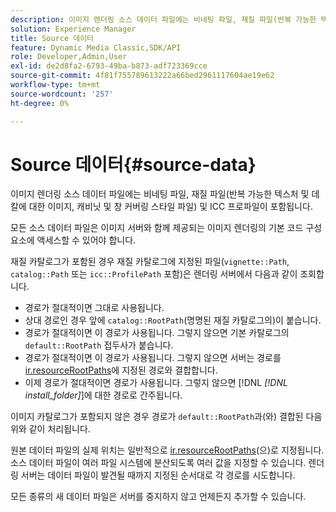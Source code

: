 ```yaml
---
description: 이미지 렌더링 소스 데이터 파일에는 비네팅 파일, 재질 파일(반복 가능한 텍스처 및 데칼에 대한 이미지, 캐비닛 및 창 커버링 스타일 파일) 및 ICC 프로파일이 포함됩니다.
solution: Experience Manager
title: Source 데이터
feature: Dynamic Media Classic,SDK/API
role: Developer,Admin,User
exl-id: de2d8fa2-6793-49ba-b873-adf723369cce
source-git-commit: 4f81f755789613222a66bed2961117604ae19e62
workflow-type: tm+mt
source-wordcount: '257'
ht-degree: 0%

---
```


# Source 데이터{#source-data}

이미지 렌더링 소스 데이터 파일에는 비네팅 파일, 재질 파일(반복 가능한 텍스처 및 데칼에 대한 이미지, 캐비닛 및 창 커버링 스타일 파일) 및 ICC 프로파일이 포함됩니다.

모든 소스 데이터 파일은 이미지 서버와 함께 제공되는 이미지 렌더링의 기본 코드 구성 요소에 액세스할 수 있어야 합니다.

재질 카탈로그가 포함된 경우 재질 카탈로그에 지정된 파일(`vignette::Path`, `catalog::Path` 또는 `icc::ProfilePath` 포함)은 렌더링 서버에서 다음과 같이 조회합니다.

* 경로가 절대적이면 그대로 사용됩니다.
* 상대 경로인 경우 앞에 `catalog::RootPath`(명명된 재질 카탈로그의)이 붙습니다.
* 경로가 절대적이면 이 경로가 사용됩니다. 그렇지 않으면 기본 카탈로그의 `default::RootPath` 접두사가 붙습니다.
* 경로가 절대적이면 이 경로가 사용됩니다. 그렇지 않으면 서버는 경로를 [ir.resourceRootPaths](../../../../../../ir-api/server-admin/image-rendering-api-ref/c-ir-server-administration/c-ir-configuration-settings-reference/c-ir-resource-root-folders.md#concept-39a34d2239934079bb396e1bf568a9c2)에 지정된 경로와 결합합니다.
* 이제 경로가 절대적이면 경로가 사용됩니다. 그렇지 않으면 [!DNL *[!DNL install_folder]*]에 대한 경로로 간주됩니다.

이미지 카탈로그가 포함되지 않은 경우 경로가 `default::RootPath`과(와) 결합된 다음 위와 같이 처리됩니다.

원본 데이터 파일의 실제 위치는 일반적으로 [ir.resourceRootPaths](../../../../../../ir-api/server-admin/image-rendering-api-ref/c-ir-server-administration/c-ir-configuration-settings-reference/c-ir-resource-root-folders.md#concept-39a34d2239934079bb396e1bf568a9c2)(으)로 지정됩니다. 소스 데이터 파일이 여러 파일 시스템에 분산되도록 여러 값을 지정할 수 있습니다. 렌더링 서버는 데이터 파일이 발견될 때까지 지정된 순서대로 각 경로를 시도합니다.

모든 종류의 새 데이터 파일은 서버를 중지하지 않고 언제든지 추가할 수 있습니다.
